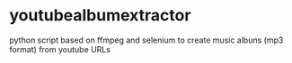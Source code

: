 # youtubealbumextractor
python script based on ffmpeg and selenium to create music albuns (mp3 format) from youtube URLs
